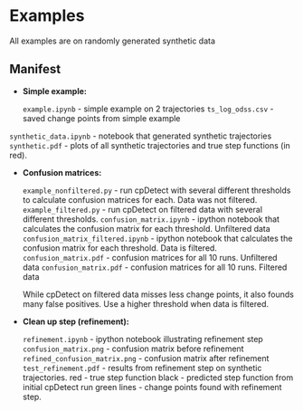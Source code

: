 Examples
========

All examples are on randomly generated synthetic data

Manifest
--------
* **Simple example:**


 
    `example.ipynb` - simple example on 2 trajectories
    `ts_log_odss.csv` - saved change points from simple example

`synthetic_data.ipynb` - notebook that generated synthetic trajectories
`synthetic.pdf` - plots of all synthetic trajectories and true step functions (in red).

* **Confusion matrices:**


    `example_nonfiltered.py` - run cpDetect with several different thresholds
    to calculate confusion matrices for each. Data was not filtered.
    `example_filtered.py` - run cpDetect on filtered data with several different
    thresholds.
    `confusion_matrix.ipynb` - ipython notebook that calculates the confusion matrix
    for each threshold. Unfiltered data
    `confusion_matrix_filtered.ipynb` - ipython notebook that calculates the confusion
    matrix for each threshold. Data is filtered.
    `confusion_matrix.pdf` - confusion matrices for all 10 runs. Unfiltered data
    `confusion_matrix.pdf` - confusion matrices for all 10 runs. Filtered data
    
    While cpDetect on filtered data misses less change points, it also founds many
    false positives. Use a higher threshold when data is filtered. 

* **Clean up step (refinement):**


    `refinement.ipynb` - ipython notebook illustrating refinement step
    `confusion_matrix.png` - confusion matrix before refinement
    `refined_confusion_matrix.png` - confusion matrix after refinement
    `test_refinement.pdf` - results from refinement step on synthetic trajectories. 
    red - true step function
    black - predicted step function from initial cpDetect run
    green lines - change points found with refinement step. 
    
    